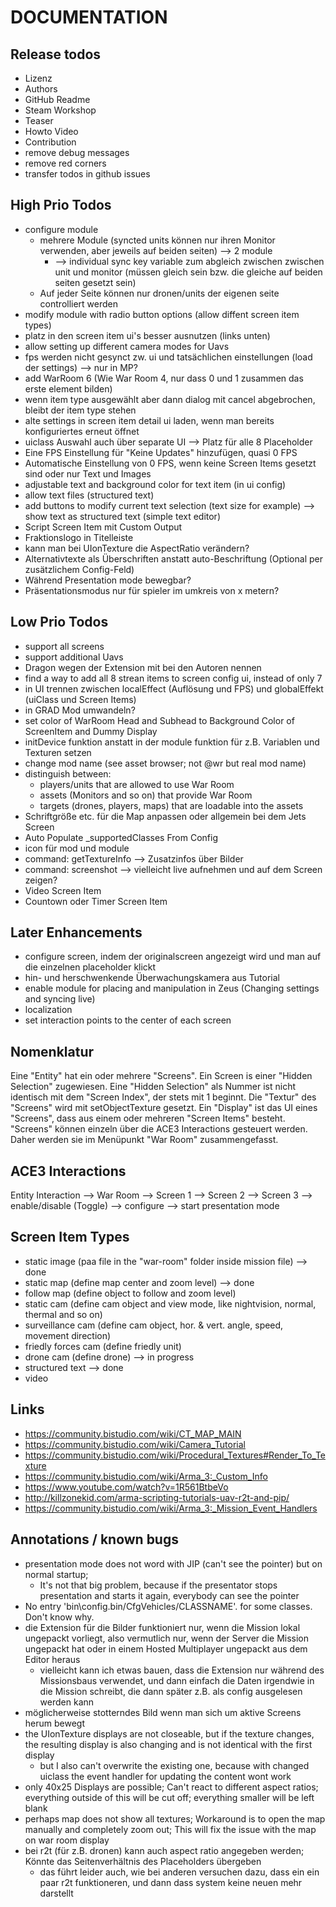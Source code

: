 # DOCUMENTATION

## Release todos

- Lizenz
- Authors
- GitHub Readme
- Steam Workshop
- Teaser
- Howto Video
- Contribution
- remove debug messages
- remove red corners
- transfer todos in github issues

## High Prio Todos

- configure module
  - mehrere Module (syncted units können nur ihren Monitor verwenden, aber jeweils auf beiden seiten) --> 2 module
    - --> individual sync key variable zum abgleich zwischen zwischen unit und monitor (müssen gleich sein bzw. die gleiche auf beiden seiten gesetzt sein)
  - Auf jeder Seite können nur dronen/units der eigenen seite controlliert werden
- modify module with radio button options (allow diffent screen item types)
- platz in den screen item ui's besser ausnutzen (links unten)
- allow setting up different camera modes for Uavs
- fps werden nicht gesynct zw. ui und tatsächlichen einstellungen (load der settings) --> nur in MP?
- add WarRoom 6 (Wie War Room 4, nur dass 0 und 1 zusammen das erste element bilden)
- wenn item type ausgewählt aber dann dialog mit cancel abgebrochen, bleibt der item type stehen
- alte settings in screen item detail ui laden, wenn man bereits konfiguriertes erneut öffnet
- uiclass Auswahl auch über separate UI --> Platz für alle 8 Placeholder
- Eine FPS Einstellung für "Keine Updates" hinzufügen, quasi 0 FPS
- Automatische Einstellung von 0 FPS, wenn keine Screen Items gesetzt sind oder nur Text und Images
- adjustable text and background color for text item (in ui config)
- allow text files (structured text)
- add buttons to modify current text selection (text size for example) --> show text as structured text (simple text editor)
- Script Screen Item mit Custom Output
- Fraktionslogo in Titelleiste
- kann man bei UIonTexture die AspectRatio verändern?
- Alternativtexte als Überschriften anstatt auto-Beschriftung (Optional per zusätzlichem Config-Feld)
- Während Presentation mode bewegbar?
- Präsentationsmodus nur für spieler im umkreis von x metern?

## Low Prio Todos

- support all screens
- support additional Uavs
- Dragon wegen der Extension mit bei den Autoren nennen
- find a way to add all 8 strean items to screen config ui, instead of only 7
- in UI trennen zwischen localEffect (Auflösung und FPS) und globalEffekt (uiClass und Screen Items)
- in GRAD Mod umwandeln?
- set color of WarRoom Head and Subhead to Background Color of ScreenItem and Dummy Display
- initDevice funktion anstatt in der module funktion für z.B. Variablen und Texturen setzen
- change mod name (see asset browser; not @wr but real mod name)
- distinguish between:
  - players/units that are allowed to use War Room
  - assets (Monitors and so on) that provide War Room
  - targets (drones, players, maps) that are loadable into the assets
- Schriftgröße etc. für die Map anpassen oder allgemein bei dem Jets Screen
- Auto Populate _supportedClasses From Config
- icon für mod und module
- command: getTextureInfo --> Zusatzinfos über Bilder
- command: screenshot --> vielleicht live aufnehmen und auf dem Screen zeigen?
- Video Screen Item
- Countown oder Timer Screen Item

## Later Enhancements

- configure screen, indem der originalscreen angezeigt wird und man auf die einzelnen placeholder klickt
- hin- und herschwenkende Überwachungskamera aus Tutorial
- enable module for placing and manipulation in Zeus (Changing settings and syncing live)
- localization
- set interaction points to the center of each screen

## Nomenklatur

Eine "Entity" hat ein oder mehrere "Screens". Ein Screen is einer "Hidden Selection" zugewiesen. Eine "Hidden Selection" als Nummer ist nicht identisch mit dem "Screen Index", der stets mit
1 beginnt. Die "Textur" des "Screens" wird mit setObjectTexture gesetzt. Ein "Display" ist das UI eines "Screens", dass aus einem oder mehreren "Screen Items" besteht. "Screens" können einzeln
über die ACE3 Interactions gesteuert werden. Daher werden sie im Menüpunkt "War Room" zusammengefasst.

## ACE3 Interactions

Entity Interaction --> War Room --> Screen 1
                                --> Screen 2
                                --> Screen 3 --> enable/disable (Toggle)
                                             --> configure
                                             --> start presentation mode

## Screen Item Types

- static image (paa file in the "war-room" folder inside mission file) --> done
- static map (define map center and zoom level) --> done
- follow map (define object to follow and zoom level)
- static cam (define cam object and view mode, like nightvision, normal, thermal and so on)
- surveillance cam (define cam object, hor. & vert. angle, speed, movement direction)
- friedly forces cam (define friedly unit)
- drone cam (define drone) --> in progress
- structured text --> done
- video

## Links

- <https://community.bistudio.com/wiki/CT_MAP_MAIN>
- <https://community.bistudio.com/wiki/Camera_Tutorial>
- <https://community.bistudio.com/wiki/Procedural_Textures#Render_To_Texture>
- <https://community.bistudio.com/wiki/Arma_3:_Custom_Info>
- <https://www.youtube.com/watch?v=1R561BtbeVo>
- <http://killzonekid.com/arma-scripting-tutorials-uav-r2t-and-pip/>
- <https://community.bistudio.com/wiki/Arma_3:_Mission_Event_Handlers>

## Annotations / known bugs

- presentation mode does not word with JIP (can't see the pointer) but on normal startup;
  - It's not that big problem, because if the presentator stops presentation and starts it again, everybody can see the pointer
- No entry 'bin\config.bin/CfgVehicles/CLASSNAME'. for some classes. Don't know why.
- die Extension für die Bilder funktioniert nur, wenn die Mission lokal ungepackt vorliegt, also vermutlich nur, wenn der Server die Mission ungepackt hat oder in einem Hosted Multiplayer ungepackt aus dem Editor heraus
  - vielleicht kann ich etwas bauen, dass die Extension nur während des Missionsbaus verwendet, und dann einfach die Daten irgendwie in die Mission schreibt, die dann später z.B. als config ausgelesen werden kann
- möglicherweise stotterndes Bild wenn man sich um aktive Screens herum bewegt
- the UIonTexture displays are not closeable, but if the texture changes, the resulting display is also changing and is not identical with the first display
  - but I also can't overwrite the existing one, because with changed uiclass the event handler for updating the content wont work
- only 40x25 Displays are possible; Can't react to different aspect ratios; everything outside of this will be cut off; everything smaller will be left blank
- perhaps map does not show all textures; Workaround is to open the map manually and completely zoom out; This will fix the issue with the map on war room display
- bei r2t (für z.B. dronen) kann auch aspect ratio angegeben werden; Könnte das Seitenverhältnis des Placeholders übergeben
  - das führt leider auch, wie bei anderen versuchen dazu, dass ein ein paar r2t funktioneren, und dann dass system keine neuen mehr darstellt
